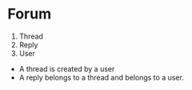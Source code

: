 # Forum

1. Thread
2. Reply
3. User

* A thread is created by a user
* A reply belongs to a thread and belongs to a user.
